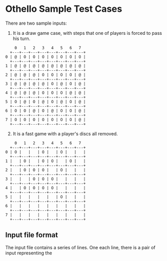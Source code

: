 # Othello Sample Test Cases

There are two sample inputs:

1. It is a draw game case, with steps that one of players is forced to pass his turn.
```
    0   1   2   3   4   5   6   7
  +---+---+---+---+---+---+---+---+
0 | @ | O | O | O | O | O | O | O |
  +---+---+---+---+---+---+---+---+
1 | @ | @ | @ | @ | @ | @ | @ | @ |
  +---+---+---+---+---+---+---+---+
2 | @ | @ | @ | O | O | O | O | @ |
  +---+---+---+---+---+---+---+---+
3 | @ | @ | @ | @ | O | @ | O | @ |
  +---+---+---+---+---+---+---+---+
4 | @ | @ | @ | O | O | O | @ | @ |
  +---+---+---+---+---+---+---+---+
5 | O | @ | O | @ | O | @ | O | @ |
  +---+---+---+---+---+---+---+---+
6 | O | O | @ | O | @ | O | O | @ |
  +---+---+---+---+---+---+---+---+
7 | O | O | O | O | O | O | O | @ |
  +---+---+---+---+---+---+---+---+
```


2. It is a fast game with a player's discs all removed.
```
    0   1   2   3   4   5   6   7
  +---+---+---+---+---+---+---+---+
0 | O |   |   | O |   | O |   |   |
  +---+---+---+---+---+---+---+---+
1 |   | O |   | O | O |   | O |   |
  +---+---+---+---+---+---+---+---+
2 |   | O | O | O |   | O |   |   |
  +---+---+---+---+---+---+---+---+
3 |   |   | O | O | O |   |   |   |
  +---+---+---+---+---+---+---+---+
4 |   | O | O | O | O |   |   |   |
  +---+---+---+---+---+---+---+---+
5 |   |   |   |   |   | O |   |   |
  +---+---+---+---+---+---+---+---+
6 |   |   |   |   |   |   |   |   |
  +---+---+---+---+---+---+---+---+
7 |   |   |   |   |   |   |   |   |
  +---+---+---+---+---+---+---+---+
```


## Input file format

The input file contains a series of lines. One each line, there is a pair of input representing the 
